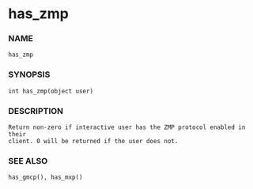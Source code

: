# has_zmp

### NAME

    has_zmp

### SYNOPSIS

    int has_zmp(object user)

### DESCRIPTION

    Return non-zero if interactive user has the ZMP protocol enabled in their
    client. 0 will be returned if the user does not.

### SEE ALSO

    has_gmcp(), has_mxp()
